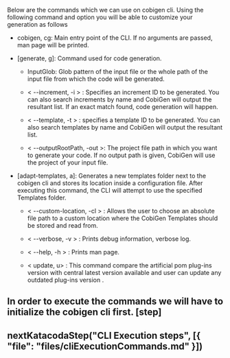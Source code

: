 Below are the commands which we can use on cobigen cli.
Using the following command and option you will be able to customize your generation as follows


* cobigen, cg: Main entry point of the CLI. If no arguments are passed, man page will be printed.

* [generate, g]: Command used for code generation.

   - InputGlob: Glob pattern of the input file or the whole path of the input file from which the code will be generated.

   - &lt; --increment, -i &gt; : Specifies an increment ID to be generated. You can also search increments by name and CobiGen will output the resultant list. If an exact match found, code generation will happen.

   - &lt; --template, -t &gt; : specifies a template ID to be generated. You can also search templates by name and CobiGen will output the resultant list.

   - &lt; --outputRootPath, -out &gt;: The project file path in which you want to generate your code. If no output path is given, CobiGen will use the project of your input file.

* [adapt-templates, a]: Generates a new templates folder next to the cobigen cli and stores its location    inside  a configuration file. After executing this command, the CLI will attempt to use the specified Templates folder.

    - &lt; --custom-location, -cl &gt; : Allows the user to choose an absolute file path to a custom location where the CobiGen Templates should be stored and read from.

    - &lt; --verbose, -v &gt; : Prints debug information, verbose log.

    - &lt; --help, -h &gt; : Prints man page.

    - &lt; update, u&gt; : This command compare the artificial pom plug-ins version with central latest version available and user can update any outdated plug-ins version .



In order to execute the commands we will have to initialize the cobigen cli first.
[step]
--
nextKatacodaStep(&#34;CLI Execution steps&#34;, [{ &#34;file&#34;: &#34;files/cliExecutionCommands.md&#34; }])
--
